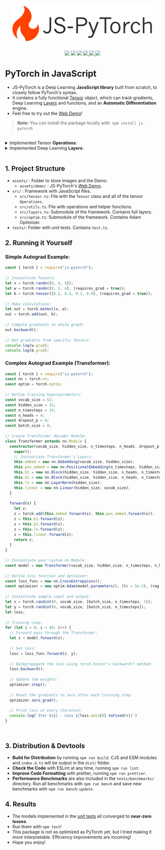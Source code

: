 <p align="center">
  <img src="./assets/logo.png" alt="js-torch" height="135">
</p>

<p align="center">
    <a href="https://github.com/eduardoleao052/js-torch/actions/workflows/test.yml/badge.svg" alt="Unit Tests">
        <img src="https://github.com/eduardoleao052/js-torch/actions/workflows/test.yml/badge.svg" /></a>
    <a href="https://github.com/eduardoleao052/js-torch/pulse" alt="Activity">
        <img src="https://img.shields.io/github/commit-activity/m/eduardoleao052/js-torch" /></a>
    <a href="https://github.com/eduardoleao052/js-torch/graphs/contributors" alt="Contributors">
        <img src="https://img.shields.io/github/contributors/eduardoleao052/js-torch" /></a>
    <a href="https://github.com/eduardoleao052/js-torch">
        <img src="https://img.shields.io/badge/language-JavaScript-yellow">
    </a>
    <a href="mailto:eduardoleao052@usp.br">
        <img src="https://img.shields.io/badge/-Email-red?style=flat-square&logo=gmail&logoColor=white">
    </a>
    <a href="https://www.linkedin.com/in/eduardoleao052/">
        <img src="https://img.shields.io/badge/-Linkedin-blue?style=flat-square&logo=linkedin">
    </a>
</p>

# PyTorch in JavaScript

- JS-PyTorch is a Deep Learning **JavaScript library** built from scratch, to closely follow PyTorch's syntax.
- It contains a fully functional [Tensor](src/tensor.ts) object, which can track gradients, Deep Learning [Layers](src/layers.ts) and functions, and an **Automatic Differentiation** engine.
- Feel free to try out the <a href="https://eduardoleao052.github.io/js-pytorch/assets/demo/demo.html" target="blank">Web Demo</a>!

> **Note:** You can install the package locally with: `npm install js-pytorch`

<br>

<details>
<summary> Implemented Tensor <b>Operations</b>: </summary>

<br/>

- [Add](https://github.com/eduardoleao052/js-torch/blob/07c1286867b952f32c0e904033214253e8812090/src/tensor.js#L346-L401)
- [Subtract](https://github.com/eduardoleao052/js-torch/blob/07c1286867b952f32c0e904033214253e8812090/src/tensor.js#L404-L438)
- [Multiply](https://github.com/eduardoleao052/js-torch/blob/07c1286867b952f32c0e904033214253e8812090/src/tensor.js#L441-L496)
- [Divide](https://github.com/eduardoleao052/js-torch/blob/07c1286867b952f32c0e904033214253e8812090/src/tensor.js#L498-L557)
- [Matrix Multiply](https://github.com/eduardoleao052/js-torch/blob/07c1286867b952f32c0e904033214253e8812090/src/tensor.js#L560-L621)
- [Power](https://github.com/eduardoleao052/js-torch/blob/07c1286867b952f32c0e904033214253e8812090/src/tensor.js#L625-L663)
- [Square Root](https://github.com/eduardoleao052/js-torch/blob/07c1286867b952f32c0e904033214253e8812090/src/tensor.js#L666-L704)
- [Exponentiate](https://github.com/eduardoleao052/js-torch/blob/07c1286867b952f32c0e904033214253e8812090/src/tensor.js#706-L744)
- [Log](https://github.com/eduardoleao052/js-torch/blob/07c1286867b952f32c0e904033214253e8812090/src/tensor.js#L746-L785)
- [Sum](https://github.com/eduardoleao052/js-torch/blob/07c1286867b952f32c0e904033214253e8812090/src/tensor.js#L790-L842)
- [Mean](https://github.com/eduardoleao052/js-torch/blob/07c1286867b952f32c0e904033214253e8812090/src/tensor.js#L844-L894)
- [Variance](https://github.com/eduardoleao052/js-torch/blob/07c1286867b952f32c0e904033214253e8812090/src/tensor.js#L896-L949)
- [Transpose](https://github.com/eduardoleao052/js-torch/blob/07c1286867b952f32c0e904033214253e8812090/src/tensor.js#L953-L1008)
- [At](https://github.com/eduardoleao052/js-torch/blob/07c1286867b952f32c0e904033214253e8812090/src/tensor.js#L1010-L1060)
- [MaskedFill](https://github.com/eduardoleao052/js-torch/blob/07c1286867b952f32c0e904033214253e8812090/src/tensor.js#L1062-L1095)
- [Reshape](https://github.com/eduardoleao052/js-torch/blob/07c1286867b952f32c0e904033214253e8812090/src/tensor.js#L1097-L1129)

</details>

<details>
<summary> Implemented Deep Learning <b>Layers</b>: </summary>

<br/>

- [nn.Linear](https://github.com/eduardoleao052/js-torch/blob/a158c91db9775a88fae6ed2d0f76d6d8ee6f9d23/src/layers.js#L60-L88)
- [nn.MultiHeadSelfAttention](https://github.com/eduardoleao052/js-torch/blob/a158c91db9775a88fae6ed2d0f76d6d8ee6f9d23/src/layers.js#L90-L163)
- [nn.FullyConnected](https://github.com/eduardoleao052/js-torch/blob/a158c91db9775a88fae6ed2d0f76d6d8ee6f9d23/src/layers.js#L165-L194)
- [nn.Block](https://github.com/eduardoleao052/js-torch/blob/a158c91db9775a88fae6ed2d0f76d6d8ee6f9d23/src/layers.js#L196-L226)
- [nn.Embedding](https://github.com/eduardoleao052/js-torch/blob/a158c91db9775a88fae6ed2d0f76d6d8ee6f9d23/src/layers.js#L231-L260)
- [nn.PositionalEmbedding](https://github.com/eduardoleao052/js-torch/blob/a158c91db9775a88fae6ed2d0f76d6d8ee6f9d23/src/layers.js#L262-L291)
- [nn.ReLU](https://github.com/eduardoleao052/js-torch/blob/a158c91db9775a88fae6ed2d0f76d6d8ee6f9d23/src/layers.js#L296-L325)
- [nn.Softmax](https://github.com/eduardoleao052/js-torch/blob/a158c91db9775a88fae6ed2d0f76d6d8ee6f9d23/src/layers.js#L327-L346)
- [nn.Dropout](https://github.com/eduardoleao052/js-torch/blob/a158c91db9775a88fae6ed2d0f76d6d8ee6f9d23/src/layers.js#L351-L376)
- [nn.LayerNorm](https://github.com/eduardoleao052/js-torch/blob/a158c91db9775a88fae6ed2d0f76d6d8ee6f9d23/src/layers.js#L378-L397)
- [nn.CrossEntropyLoss](https://github.com/eduardoleao052/js-torch/blob/a158c91db9775a88fae6ed2d0f76d6d8ee6f9d23/src/layers.js#L400-L441)

</details>
<br/>

## 1. Project Structure

- `assets/` : Folder to store images and the Demo.
  - `assets/demo/` : JS-PyTorch's [Web Demo](https://eduardoleao052.github.io/js-pytorch/assets/demo/demo.html).
- `src/` : Framework with JavaScript files.
  - `src/tensor.ts`: File with the `Tensor` class and all of the tensor `Operations`.
  - `src/utils.ts`: File with operations and helper functions.
  - `src/layers.ts`: Submodule of the framework. Contains full layers.
  - `src/optim.ts`: Submodule of the framework. Contains Adam Optimizer.
- `tests/`: Folder with unit tests. Contains `test.ts`.

## 2. Running it Yourself

### Simple Autograd Example:

```typescript
const { torch } = require("js-pytorch");

// Instantiate Tensors:
let x = torch.randn([8, 4, 5]);
let w = torch.randn([8, 5, 4], (requires_grad = true));
let b = torch.tensor([0.2, 0.5, 0.1, 0.0], (requires_grad = true));

// Make calculations:
let out = torch.matmul(x, w);
out = torch.add(out, b);

// Compute gradients on whole graph:
out.backward();

// Get gradients from specific Tensors:
console.log(w.grad);
console.log(b.grad);
```

### Complex Autograd Example (Transformer):

```typescript
const { torch } = require("js-pytorch");
const nn = torch.nn;
const optim = torch.optim;

// Define training hyperparameters:
const vocab_size = 52;
const hidden_size = 32;
const n_timesteps = 16;
const n_heads = 4;
const dropout_p = 0;
const batch_size = 8;

// Create Transformer decoder Module:
class Transformer extends nn.Module {
  constructor(vocab_size, hidden_size, n_timesteps, n_heads, dropout_p) {
    super();
    // Instantiate Transformer's Layers:
    this.embed = new nn.Embedding(vocab_size, hidden_size);
    this.pos_embed = new nn.PositionalEmbedding(n_timesteps, hidden_size);
    this.b1 = new nn.Block(hidden_size, hidden_size, n_heads, n_timesteps,dropout_p);
    this.b2 = new nn.Block(hidden_size, hidden_size, n_heads, n_timesteps,dropout_p);
    this.ln = new nn.LayerNorm(hidden_size);
    this.linear = new nn.Linear(hidden_size, vocab_size);
  }

  forward(x) {
    let z;
    z = torch.add(this.embed.forward(x), this.pos_embed.forward(x));
    z = this.b1.forward(z);
    z = this.b2.forward(z);
    z = this.ln.forward(z);
    z = this.linear.forward(z);
    return z;
  }
}

// Instantiate your custom nn.Module:
const model = new Transformer(vocab_size, hidden_size, n_timesteps, n_heads, dropout_p);

// Define loss function and optimizer:
const loss_func = new nn.CrossEntropyLoss();
const optimizer = new optim.Adam(model.parameters(), (lr = 5e-3), (reg = 0));

// Instantiate sample input and output:
let x = torch.randint(0, vocab_size, [batch_size, n_timesteps, 1]);
let y = torch.randint(0, vocab_size, [batch_size, n_timesteps]);
let loss;

// Training Loop:
for (let i = 0; i < 40; i++) {
  // Forward pass through the Transformer:
  let z = model.forward(x);

  // Get loss:
  loss = loss_func.forward(z, y);

  // Backpropagate the loss using torch.tensor's backward() method:
  loss.backward();

  // Update the weights:
  optimizer.step();

  // Reset the gradients to zero after each training step:
  optimizer.zero_grad();

  // Print loss at every iteration:
  console.log(`Iter ${i} - Loss ${loss.data[0].toFixed(4)}`)
}
```

<br/>

## 3. Distribution & Devtools

- **Build for Distribution** by running `npm run build`. CJS and ESM modules and `index.d.ts` will be output in the `dist/` folder.
- **Check the Code** with ESLint at any time, running `npm run lint`.
- **Improve Code Formatting** with prettier, running `npm run prettier`.
- **Performance Benchmarks** are also included in the `tests/benchmarks/` directory. Run all benchmarks with `npm run bench` and save new benchmarks with `npm run bench:update`.


## 4. Results

- The models implemented in the [unit tests](tests/test.ts) all converged to **near-zero losses**.
- Run them with `npm test`!
- This package is not as optimized as PyTorch yet, but I tried making it more interpretable. Efficiency improvements are incoming!
- Hope you enjoy!


